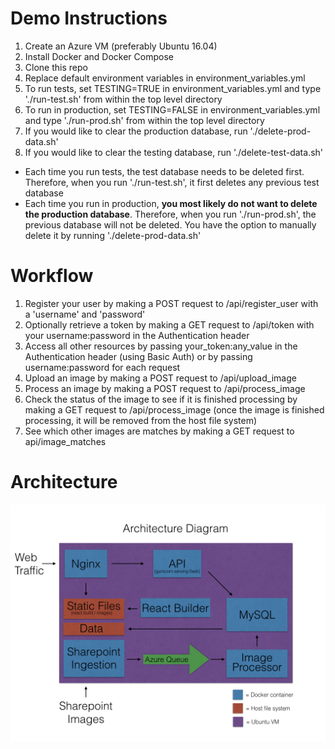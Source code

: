 # Demo Instructions
1. Create an Azure VM (preferably Ubuntu 16.04)
2. Install Docker and Docker Compose
3. Clone this repo
4. Replace default environment variables in environment_variables.yml
5. To run tests, set TESTING=TRUE in environment_variables.yml and type './run-test.sh' from within the top level directory
6. To run in production, set TESTING=FALSE in environment_variables.yml and type './run-prod.sh' from within the top level directory
7. If you would like to clear the production database, run './delete-prod-data.sh'
8. If you would like to clear the testing database, run './delete-test-data.sh'
- Each time you run tests, the test database needs to be deleted first. Therefore, when you run './run-test.sh', it first deletes any previous test database
- Each time you run in production, **you most likely do not want to delete the production database**. Therefore, when you run './run-prod.sh', the previous database will not be deleted. You have the option to manually delete it by running './delete-prod-data.sh'

# Workflow
1. Register your user by making a POST request to /api/register_user with a 'username' and 'password'
2. Optionally retrieve a token by making a GET request to /api/token with your username:password in the Authentication header
3. Access all other resources by passing your_token:any_value in the Authentication header (using Basic Auth) or by passing username:password for each request
4. Upload an image by making a POST request to /api/upload_image
5. Process an image by making a POST request to /api/process_image
6. Check the status of the image to see if it is finished processing by making a GET request to /api/process_image (once the image is finished processing, it will be removed from the host file system)
7. See which other images are matches by making a GET request to api/image_matches
# Architecture
![Alt text](/architecture_diagram/architecture_diagram.jpeg?raw=true "Architecture Diagram")
